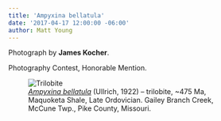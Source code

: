 ```yaml
---
title: 'Ampyxina bellatula'
date: '2017-04-17 12:00:00 -06:00'
author: Matt Young
---
```

Photograph by **James Kocher**.

Photography Contest, Honorable Mention.
<figure>
<img src="/PT/uploads/2017/Kocher_Ampyxina-bellatula Ulrich1922Trilobite.jpg" alt="Trilobite"/>
<figcaption>
<a href="https://en.wikipedia.org/wiki/Maquoketa_Group"><i>Ampyxina bellatula</i></a> (Ullrich, 1922) &ndash; trilobite, ~475 Ma, Maquoketa Shale, Late Ordovician. Gailey Branch Creek, McCune Twp., Pike County, Missouri.
</figcaption>
</figure>
